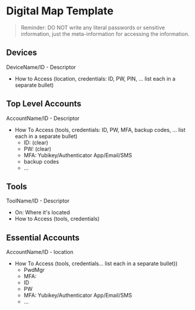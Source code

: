 # Digital Map Template
> Reminder: DO NOT write any literal passwords or sensitive information, just the meta-information for accessing the information.

## Devices

DeviceName/ID - Descriptor
* How to Access (location, credentials: ID, PW, PIN, ... list each in a separate bullet)

## Top Level Accounts

AccountName/ID - Descriptor
* How To Access (tools, credentials: ID, PW, MFA, backup codes, ... list each in a separate bullet) 
    - ID: (clear)
    - PW: (clear)
    - MFA: Yubikey/Authenticator App/Email/SMS
    - backup codes
    - ...

## Tools

ToolName/ID - Descriptor
* On: Where it's located
* How to Access (tools, credentials)

## Essential Accounts

AccountName/ID - location
* How To Access (tools, credentials... list each in a separate bullet))
    - PwdMgr
    - MFA:
    - ID
    - PW
    - MFA: Yubikey/Authenticator App/Email/SMS
    - ...